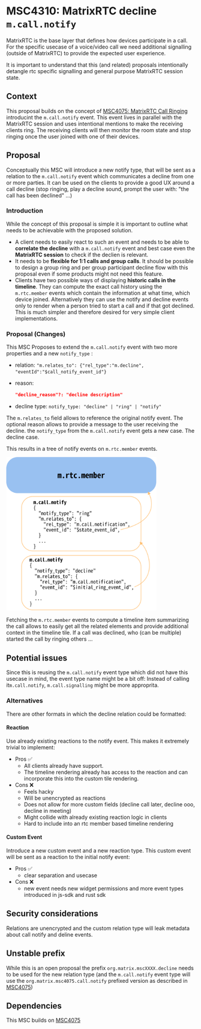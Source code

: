 # MSC4310: MatrixRTC decline `m.call.notify`

MatrixRTC is the base layer that defines how devices participate in a call. For the specific
usecase of a voice/video call we need additional signalling (outside of MatrixRTC) to provide
the expected user experience.

It is important to understand that this (and related) proposals intentionally detangle rtc specific
signalling and general purpose MatrixRTC session state.

## Context

This proposal builds on the concept of [MSC4075: MatrixRTC Call Ringing](https://github.com/matrix-org/matrix-spec-proposals/pull/4075)
introducint the `m.call.notify` event.
This event lives in parallel with the MatrixRTC session and uses intentional mentions to make the receiving clients ring.
The receiving clients will then monitor the room state and stop ringing once the user joined with one of their devices.

## Proposal

Conceptually this MSC will introduce a new notify type, that will be sent as a relation to the `m.call.notify` event
which communicates a decline from one or more parties. It can be used on the clients to provide a good UX around
a call decline (stop ringing, play a decline sound, prompt the user with: "the call has been declined" ...)

### Introduction

While the concept of this proposal is simple it is important to outline what needs to be achievable with
the proposed solution.

- A client needs to easily react to such an event and needs to be able to **correlate the decline** with a
  `m.call.notify` event and best case even the **MatrixRTC session** to check if the declien is relevant.
- It needs to be **flexible for 1:1 calls and group calls**. It should be possible to design a group ring
  and per group participant decline flow with this proposal even if some products might not need this feature.
- Clients have two possible ways of displaying **historic calls in the timeline**. They can compute the exact call
  history using the `m.rtc.member` events which contain the information at what time, which device joined.
  Alternatively they can use the notify and decline events only to render when a person tried to start a call
  and if that got declined. This is much simpler and therefore desired for very simple client implementations.

### Proposal (Changes)

This MSC Proposes to extend the `m.call.notify` event with two more properties and a new `notify_type` :

- relation: `"m.relates_to": {"rel_type":"m.decline", "eventId":"$call_notify_event_id"}`
- reason:

  ```json
  "decline_reason"?: "decline description"
  ```

- decline type: `notify_type: "decline" | "ring" | "notify"`

The `m.relates_to` field allows to reference the original notify event. The optional reason
allows to provide a message to the user receiving the decline.
the `notify_type` from the `m.call.notify` event gets a new case. The decline case.

This results in a tree of notify events on `m.rtc.member` events.

<img src="./4310-matrixRTC-call-decline-realtions.svg" width=400 alt="matrixRTC-call-decline-relations"/>

Fetching the `m.rtc.member` events to compute a timeline item summarizing the call allows to easily get all the
related elements and provide additional context in the timeline tile. If a call was declined, who (can be multiple) started
the call by ringing others ...

## Potential issues

Since this is reusing the `m.call.notify` event type which did not have this usecase in mind,
the event type name might be a bit off:
Instead of calling it`m.call.notify`, `m.call.signalling` might be more approprita.

### Alternatives

There are other formats in which the decline relation could be formatted:

#### Reaction

Use already existing reactions to the notify event. This makes it extremely trivial to implement:

- Pros ✅
  - All clients already have support. 
  - The timeline rendering already has access to the reaction and can incorporate this into the custom tile rendering.
- Cons ❌
  - Feels hacky
  - Will be unencrypted as reactions
  - Does not allow for more custom fields (decline call later, decline ooo, decline in meeting)
  - Might collide with already existing reaction logic in clients
  - Hard to include into an rtc member based timeline rendering

#### Custom Event

Introduce a new custom event and a new reaction type.
This custom event will be sent as a reaction to the initial notify event:

- Pros ✅
  - clear separation and usecase
- Cons ❌
  - new event needs new widget permissions and more event types introduced in js-sdk and rust sdk

## Security considerations

Relations are unencrypted and the custom relation type will leak metadata about call notify and deline events.

## Unstable prefix

While this is an open proposal the prefix `org.matrix.mscXXXX.decline` needs to be used for the new relation type
(and the `m.call.notify` event type will use the `org.matrix.msc4075.call.notify` prefixed version as described in [MSC4075](https://github.com/matrix-org/matrix-spec-proposals/pull/4075))

## Dependencies

This MSC builds on [MSC4075](https://github.com/matrix-org/matrix-spec-proposals/pull/4075)